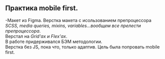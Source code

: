 ## Практика mobile first.
-Макет из Figma.
Верстка макета с исользованием препроцессора *SCSS, media queries, mixins, variables...вообщем все прелести препроцессора*. 
</br>
Верстал на *Grid'ах и Flex'ах*.</br>
В работе придерживался  БЭМ методологии.</br>
Верстка без JS, пока что, только адаптив.
Цель была попровать mobile first.
